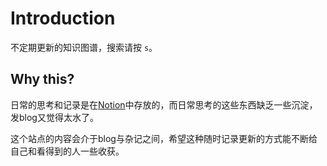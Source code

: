 # Introduction

不定期更新的知识图谱，搜索请按 `s`。
## Why this?

日常的思考和记录是在[Notion](https://www.notion.so/)中存放的，而日常思考的这些东西缺乏一些沉淀，发blog又觉得太水了。

这个站点的内容会介于blog与杂记之间，希望这种随时记录更新的方式能不断给自己和看得到的人一些收获。
